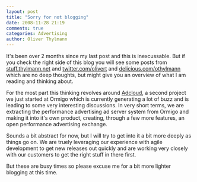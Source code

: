 ```yaml
---
layout: post
title: "Sorry for not blogging"
date: 2008-11-28 21:19
comments: true
categories: Advertising
author: Oliver Thylmann
---
```







It's been over 2 months since my last post and this is inexcussable. But if you check the right side of this blog you will see some posts from [stuff.thylmann.net](http://stuff.thylmann.net) and [twitter.com/olivert](http://twitter.com/olivert) and [delicious.com/othylmann](http://delicious.com/othylmann) which are no deep thoughts, but might give you an overview of what I am reading and thinking about.

For the most part this thinking revolves around [Adcloud](http://adcloud.net/), a second project we just started at Ormigo which is currently generating a lot of buzz and is leading to some very interesting discussions. In very short terms, we are extracting the performance advertising ad server system from Ormigo and making it into it's own product, creating, through a few more features, an open performance advertising exchange.

Sounds a bit abstract for now, but I will try to get into it a bit more deeply as things go on. We are truely leveraging our experience with agile development to get new releases out quickly and are working very closely with our customers to get the right stuff in there first.

But these are busy times so please excuse me for a bit more lighter blogging at this time.

